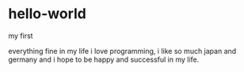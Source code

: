 # hello-world
my first

everything fine in my life i love programming, i like so much japan and germany and i hope to be happy and successful in my life.

